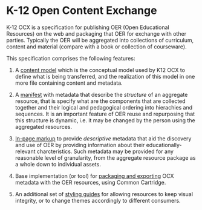 # K-12 Open Content Exchange

K-12 OCX is a specification for publishing OER (Open Educational Resources) on the web and packaging
that OER for exchange with other parties. Typically the OER will be aggregated into collections of curriculum, content and material (compare with a book or collection of courseware).

This specification comprises the following features:

1. A [content model](contentmodel.md) which is the conceptual model used by K12 OCX to define what is being transferred, and the realization of this model in one more file containing content and metadata.

2. A [manifest](manifest/about) with metadata that describe the *structure* of an aggregate resource, that is specify what are the components that are collected together and their logical and pedagogical ordering into hierachies and sequences. It is an important feature of OER reuse and repurposing that this structure is dynamic, i.e. it may be changed by the person using the aggregated resources.

3. [In-page markup](inpage/markup) to provide *descriptive* metadata that aid the discovery and use of OER by providing information about their educationally-relevant charcteristics. Such metadata may be provided for any reasonable level of granularity, from the aggregate resource package as a whole down to individual assets.

4. Base implementation (or tool) for [packaging and exporting](packaging) OCX metadata with the OER resources, using Common Cartridge.

5. An additional set of [styling guides](styling) for allowing resources to keep visual integrity, or to change themes accordingly to different consumers.
